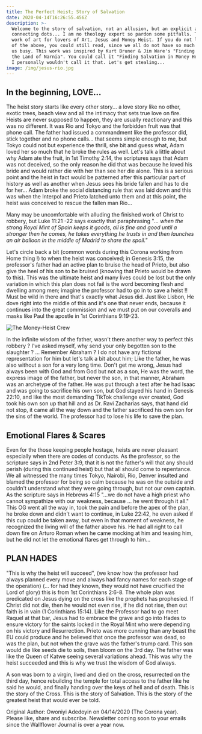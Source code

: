 ```yaml
---
title: The Perfect Heist; Story of Salvation
date: 2020-04-14T16:26:55.456Z
description: >-
  Welcome to the story of salvation, not an allusion, but an explicit attempt at
  connecting dots... I am no theology expert so pardon some pitfalls. This is a
  work of art for lovers of Art, Jesus and Money Heist. If you do not like any
  of the above, you could still read, since we all do not have so much to keep
  us busy. This work was inspired by Kurt Bruner & Jim Ware's "Finding God in
  the Land of Narnia". You could call it "Finding Salvation in Money Heist", but
  I personally wouldn't call it that. Let's get stealing...
image: /img/jesus-rio.jpg
---
```

## In the beginning, LOVE...

The heist story starts like every other story... a love story like no other, exotic trees, beach view and all the intimacy that sets true love on fire. Heists are never supposed to happen, they are usually reactionary and this was no different. It was Rio and Tokyo and the forbidden fruit was that phone call. The father had issued a commandment like the professor did, stick together and no phone calls... that seems simple enough to me, but Tokyo could not but experience the thrill, she bit and guess what, Adam loved her so much that he broke the rules as well. Let's talk a little about why Adam ate the fruit, in 1st Timothy 2:14, the scriptures says that Adam was not deceived, so the only reason he did that was because he loved his bride and would rather die with her than see her die alone. This is a serious point and the heist in fact would be patterned after this particular part of history as well as another when Jesus sees his bride fallen and has to die for her... Adam broke the social distancing rule that was laid down and this was when the Interpol and Prieto latched unto them and at this point, the heist was conceived to rescue the fallen man Rio...

Many may be uncomfortable with alluding the finished work of Christ to robbery, but Luke 11:21 -22 says exactly that paraphrasing "_... when the strong Royal Mint of Spain keeps it goods, all is fine and good until a stronger then he comes, he takes everything he trusts in and then launches an air balloon in the middle of Madrid to share the spoil."_

Let's circle back a bit  (common words during this Corona working from Home thing !) to when the heist was conceived; in Genesis 3:15, the professor's father had an active plan to bruise the head of Prieto, but also give the heel of his son to be bruised (knowing that Prieto would be drawn to this).  This was the ultimate heist and many lives could be lost but the only variation in which this plan does not fail is the word becoming flesh and dwelling among men; imagine the professor had to go in to save a heist !! Must be wild in there and that's exactly what Jesus did. Just like Lisbon, He dove right into the middle of this and it's one that never ends, because it continues into the great commission and we must put on our coveralls and masks like Paul the apostle in 1st Corinthians 9:19-23.

![The Money-Heist Crew](/img/money-heist.jpeg "Money-Heist Crew")

In the infinite wisdom of the father, wasn't there another way to perfect this robbery ? I've asked myself, why send your only begotten son to the slaughter ? ... Remember Abraham ? I do not have any fictional representation for him but let's talk a bit about him; Like the father, he was also without a son for a very long time. Don't get me wrong, Jesus had always been with God and from God but not as a son, He was the word, the express image of the father, but never the son, in that manner, Abraham was an archetype of the father. He was put through a test after he had Isaac and was going to sacrifice his own son, but God stayed his hand in Genesis 22:10, and like the most demanding TikTok challenge ever created, God took his own son up that hill and as Dr. Ravi Zacharias says, that hand did not stop, it came all the way down and the father sacrificed his own son for the sins of the world. The professor had to lose his life to save the plan.

## Emotional Flares & Scares

Even for the those keeping people hostage, heists are never pleasant especially when there are codes of conducts. As the professor, so the scripture says in 2nd Peter 3:9, that it is not the father's will that any should perish  (during this continued heist) but that all should come to repentance. We all witnessed the many times Tokyo, Nairobi, Rio, Denver insulted and blamed the professor for being so calm because he was on the outside and couldn't understand what they were going through, but not our own captain. As the scripture says in Hebrews 4:15 "...we do not have a high priest who cannot sympathize with our weakness, because ... he went through it all." This OG went all the way in, took the pain and before the apex of the plan, he broke down and didn't want to continue, in Luke 22:42, he even asked if this cup could be taken away, but even in that moment of weakness, he recognized the living will of the father above his. He had all right to call down fire on Arturo Roman when he came mocking at him and teasing him, but he did not let the emotional flares get through to him...



## PLAN HADES

"This is why the heist will succeed", (we know how the professor had always planned every move and always had fancy names for each stage of the operation) (... for had they known, they would not  have crucified the Lord of glory) this is from 1st Corinthians 2:6-8. The whole plan was predicated on Jesus dying on the cross like the prophets has prophesied. If Christ did not die, then he would not even rise, if he did not rise, then out faith is in vain (1 Corinthians 15:14). Like the Professor had to go meet Raquel at that bar, Jesus had to embrace the grave and go into Hades to ensure victory for the saints locked in the Royal Mint who were depending on his victory and Resurrection. Prieto was more cunning than any beast the EU could produce and he believed that once the professor was dead, so was the plan, but not when the grave was the father's trump card. This son would die like seeds die to soils, then bloom on the 3rd day. The father was like the Queen of Katwe seeing several variations ahead. This was why the heist succeeded and this is why we trust the wisdom of God always.

A son was born to a virgin, lived and died on the cross, resurrected on the third day, hence rebuilding the temple for total access to the father like he said he would, and finally handing over the keys of hell and of death. This is the story of the Cross. This is the story of Salvation. This is the story of the greatest heist that would ever be told.



Original Author: Owoniyi Adedoyin on 04/14/2020 (The Corona year). Please like, share and subscribe. Newsletter coming soon to your emails since the Wallflower Journal is over a year now.
